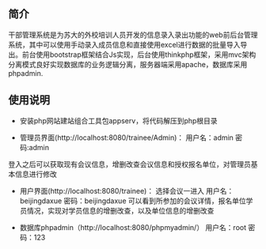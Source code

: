 ## 简介

干部管理系统是为苏大的外校培训人员开发的信息录入录出功能的web前后台管理系统，其中可以使用手动录入成员信息和直接使用excel进行数据的批量导入导出。前台使用bootstrap框架结合Js实现，后台使用thinkphp框架，采用mvc架构分离模式良好实现数据库的业务逻辑分离，服务器端采用apache，数据库采用phpadmin.

## 使用说明

- 安装php网站建站组合工具包appserv，将代码解压到php根目录

- 管理员界面(http://localhost:8080/trainee/Admin)：
用户名：admin
密码:admin

登入之后可以获取现有会议信息，增删改查会议信息和授权报名单位，对管理员基本信息进行修改

-  用户界面(http://localhost:8080/trainee)：
选择会议一进入
用户名：beijingdaxue
密码：beijingdaxue
可以看到所参加的会议详情，报名单位学员情况，实现对学员信息的增删改查，以及单位信息的增删改查

- 数据库phpadmin（http://localhost:8080/phpmyadmin/）
用户名：root
密码：123


